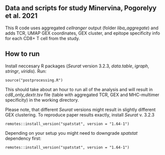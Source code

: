 ## Data and scripts for study Minervina, Pogorelyy et al. 2021

This R code uses aggregated _cellranger_ output (folder _liba_aggregate_) and adds TCR, UMAP GEX coordinates, GEX cluster, and epitope specificity info for each CD8+ T cell from the study. 

## How to run
Install neccesary R packages (_Seurat_ version 3.2.3, _data.table_, _igraph_, _stringr_, _viridis_). Run:

    source("postprocessing.R")

This should take about an hour to run all of the analysis and will result in _cd8_only_dextr.tsv_ file (table with aggregated TCR, GEX and MHC-multimer specificity) in the working directory.

Please note, that different _Seurat_ versions might result in slightly different GEX clustering. To reproduce paper results exactly, install _Seurat_ v. 3.2.3

    remotes::install_version("spatstat", version = "1.64-1")

Depending on your setup you might need to downgrade _spatstat_ dependency
first:

    remotes::install_version("spatstat", version = "1.64-1")
    
